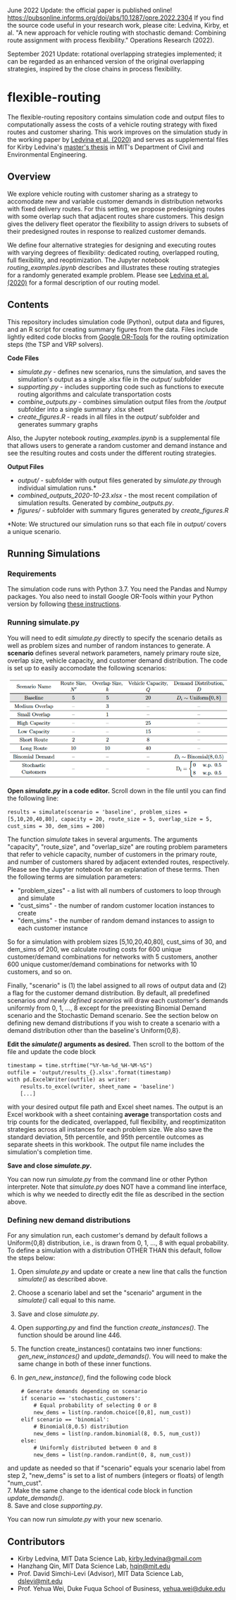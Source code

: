 June 2022 Update: the official paper is published online! https://pubsonline.informs.org/doi/abs/10.1287/opre.2022.2304 If you find the source code useful in your research work, please cite: Ledvina, Kirby, et al. "A new approach for vehicle routing with stochastic demand: Combining route assignment with process flexibility." Operations Research (2022).  

September 2021 Update: rotational overlapping strategies implemented; it can be regarded as an enhanced version of the original overlapping strategies, inspired by the close chains in process flexibility.

# flexible-routing
The flexible-routing repository contains simulation code and output files to computationally assess the costs of a vehicle routing strategy with fixed routes and customer sharing. This work improves on the simulation study in the working paper by [Ledvina et al. (2020)](https://papers.ssrn.com/sol3/papers.cfm?abstract_id=3656374) and serves as supplemental files for Kirby Ledvina's [master's thesis](https://dspace.mit.edu/handle/1721.1/130822) in MIT's Department of Civil and Environmental Engineering.

## Overview

We explore vehicle routing with customer sharing as a strategy to accomodate new and variable customer demands in distribution networks with fixed delivery routes. For this setting, we propose predesigning routes with some overlap such that adjacent routes share customers. This design gives the delivery fleet operator the flexibility to assign drivers to subsets of their predesigned routes in response to realized customer demands.

We define four alternative strategies for designing and executing routes with varying degrees of flexibility: dedicated routing, overlapped routing, full flexibility, and reoptimization. The Jupyter notebook *routing_examples.ipynb* describes and illustrates these  routing strategies for a randomly generated example problem. Please see [Ledvina et al. (2020)](https://papers.ssrn.com/sol3/papers.cfm?abstract_id=3656374) for a formal description of our routing model.

## Contents

This repository includes simulation code (Python), output data and figures, and an R script for creating summary figures from the data. Files include lightly edited code blocks from [Google OR-Tools](https://developers.google.com/optimization/) for the routing optimization steps (the TSP and VRP solvers).

**Code Files**
- *simulate.py* - defines new scenarios, runs the simulation, and saves the simulation's output as a single .xlsx file in the *output/* subfolder
- *supporting.py* - includes supporting code such as functions to execute routing algorithms and calculate transportation costs
- *combine_outputs.py* - combines simulation output files from the */output* subfolder into a single summary .xlsx sheet
- *create_figures.R* - reads in all files in the *output/* subfolder and generates summary graphs

Also, the Jupyter notebook *routing_examples.ipynb* is a supplemental file that allows users to generate a random customer and demand instance and see the resulting routes and costs under the different routing strategies.

**Output Files**
- *output/* - subfolder with output files generated by *simulate.py* through individual simulation runs.\*
- *combined_outputs_2020-10-23.xlsx* - the most recent compilation of simulation results. Generated by *combine_outputs.py*.
- *figures/* - subfolder with summary figures generated by *create_figures.R*

\*Note: We structured our simulation runs so that each file in *output/* covers a unique scenario.

## Running Simulations

### Requirements

The simulation code runs with Python 3.7. You need the Pandas and Numpy packages. You also need to install Google OR-Tools within your Python version by following [these instructions](https://developers.google.com/optimization/install).

### Running simulate.py

You will need to edit *simulate.py* directly to specify the scenario details as well as problem sizes and number of random instances to generate. A **scenario** defines several network parameters, namely primary route size, overlap size, vehicle capacity, and customer demand distribution. The code is set up to easily accomodate the following scenarios:

![Scenarios](https://github.com/kledvina/flexible-routing/blob/master/figures/scenarios.png)

**Open *simulate.py* in a code editor.** Scroll down in the file until you can find the following line:

    results = simulate(scenario = 'baseline', problem_sizes = [5,10,20,40,80], capacity = 20, route_size = 5, overlap_size = 5, cust_sims = 30, dem_sims = 200)

The function *simulate* takes in several arguments. The arguments "capacity", "route_size", and "overlap_size" are routing problem parameters that refer to vehicle capacity, number of customers in the primary route, and number of customers shared by adjacent extended routes, respectively. Please see the Jupyter notebook for an explanation of these terms. Then the following terms are simulation parameters:

- "problem_sizes" - a list with all numbers of customers to loop through and simulate  
- "cust_sims" - the number of random customer location instances to create
- "dem_sims" - the number of random demand instances to assign to each customer instance

So for a simulation with problem sizes [5,10,20,40,80], cust_sims of 30, and dem_sims of 200, we calculate routing costs for 600 unique customer/demand combinations for networks with 5 customers, another 600 unique customer/demand combinations for networks with 10 customers, and so on.

Finally, "scenario" is (1) the label assigned to all rows of output data and (2) a flag for the customer demand distribution. By default, all predefined scenarios *and newly defined scenarios* will draw each customer's demands uniformly from 0, 1, ..., 8 except for the preexisting Binomial Demand scenario and the Stochastic Demand scenario. See the section below on defining new demand distributions if you wish to create a scenario with a demand distribution other than the baseline's Uniform{0,8}.

**Edit the *simulate()* arguments as desired.** Then scroll to the bottom of the file and update the code block
    
    timestamp = time.strftime("%Y-%m-%d_%H-%M-%S")
    outfile = 'output/results_{}.xlsx'.format(timestamp)
    with pd.ExcelWriter(outfile) as writer:
        results.to_excel(writer, sheet_name = 'baseline')
        [...]

with your desired output file path and Excel sheet names. The output is an Excel workbook with a sheet containing **average** transportation costs and trip counts for the dedicated, overlapped, full flexibility, and reoptimizatiton strategies across all instances for each problem size. We also save the standard deviation, 5th percentile, and 95th percentile outcomes as separate sheets in this workbook. The output file name includes the simulation's completion time.

**Save and close *simulate.py*.**

You can now run *simulate.py* from the command line or other Python interpreter. Note that *simulate.py* does NOT have a command line interface, which is why we needed to directly edit the file as described in the section above.


### Defining new demand distributions
For any simulation run, each customer's demand by default follows a Uniform{0,8} distribution, i.e., is drawn from 0, 1, ..., 8 with equal probability. To define a simulation with a distribution OTHER THAN this default, follow the steps below:

1. Open *simulate.py* and update or create a new line that calls the function *simulate()* as described above.  
2. Choose a scenario label and set the "scenario" argument in the *simulate()* call equal to this name.  
3. Save and close *simulate.py*.  
4. Open *supporting.py* and find the function *create_instances()*. The function should be around line 446.  
5. The function create_instances() contatains two inner functions: *gen_new_instances()* and *update_demands()*. You will need to make the same change in both of these inner functions.  
6. In *gen_new_instance()*, find the following code block

        # Generate demands depending on scenario
        if scenario == 'stochastic_customers':
            # Equal probability of selecting 0 or 8
            new_dems = list(np.random.choice([0,8], num_cust))
        elif scenario == 'binomial':
            # Binomial(8,0.5) distribution
            new_dems = list(np.random.binomial(8, 0.5, num_cust))
        else:
            # Uniformly distributed between 0 and 8
            new_dems = list(np.random.randint(0, 8, num_cust))

and update as needed so that if "scenario" equals your scenario label from step 2, "new_dems" is set to a list of numbers (integers or floats) of length "num_cust".  
7. Make the same change to the identical code block in function *update_demands()*.  
8. Save and close *supporting.py*.

You can now run *simulate.py* with your new scenario.    

## Contributors

- Kirby Ledvina, MIT Data Science Lab, kirby.ledvina@gmail.com
- Hanzhang Qin, MIT Data Science Lab, hqin@mit.edu
- Prof. David Simchi-Levi (Advisor), MIT Data Science Lab, dslevi@mit.edu
- Prof. Yehua Wei, Duke Fuqua School of Business, yehua.wei@duke.edu


